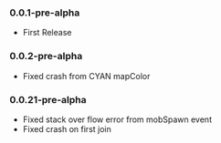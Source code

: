 ### 0.0.1-pre-alpha
  * First Release
  
### 0.0.2-pre-alpha
  * Fixed crash from CYAN mapColor

### 0.0.21-pre-alpha
  * Fixed stack over flow error from mobSpawn event
  * Fixed crash on first join